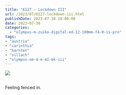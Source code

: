 ```yaml
---
title: "6127 - Lockdown III"
url: /2023/07/6127-lockdown-iii.html
publishDate: 2023-07-30 18:00:00
date: 2023-07-30
categories:
  - "olympus-m-zuiko-digital-ed-12-100mm-f4-0-is-pro"
tags:
- "austria"
- "carinthia"
- "karnten"
- "villach"
- "olympus-om-d-e-m1-mk-iii"
---
```

<div class="container">
<div class="center"><a target="_blank" href="https://d25zfm9zpd7gm5.cloudfront.net/1200x1200/2020/20200419_114030_lr.jpg"><img class="webfeedsFeaturedVisual" src="https://d25zfm9zpd7gm5.cloudfront.net/0600x0600/2020/20200419_114030_lr.jpg" /></a></div>
</div>
<br />

Feeling fenced in.
